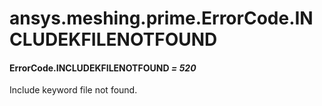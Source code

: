 # ansys.meshing.prime.ErrorCode.INCLUDEKFILENOTFOUND



#### ErrorCode.INCLUDEKFILENOTFOUND *= 520*

Include keyword file not found.

<!-- !! processed by numpydoc !! -->
